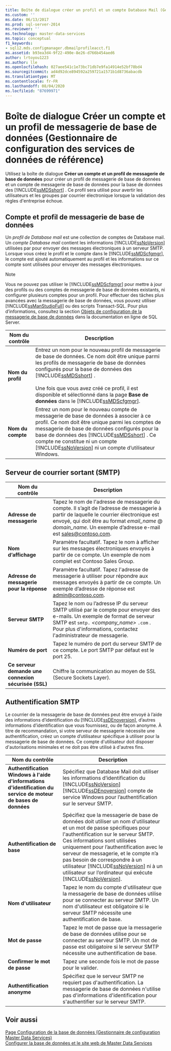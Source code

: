 ```yaml
---
title: Boîte de dialogue créer un profil et un compte Database Mail (Gestionnaire de configuration Master Data Services) | Microsoft Docs
ms.custom: ''
ms.date: 06/13/2017
ms.prod: sql-server-2014
ms.reviewer: ''
ms.technology: master-data-services
ms.topic: conceptual
f1_keywords:
- sql12.mds.configmanager.dbmailprofileacct.f1
ms.assetid: b93ea3d4-9f22-490e-8e26-d766b454aed6
author: lrtoyou1223
ms.author: lle
ms.openlocfilehash: 027aee541c1e73bc71db7e9fa14914e52bf78bd4
ms.sourcegitcommit: ad4d92dce894592a259721a1571b1d8736abacdb
ms.translationtype: MT
ms.contentlocale: fr-FR
ms.lasthandoff: 08/04/2020
ms.locfileid: "87699971"
---
```

# <a name="create-database-mail-profile-and-account-dialog-box-master-data-services-configuration-manager"></a>Boîte de dialogue Créer un compte et un profil de messagerie de base de données (Gestionnaire de configuration des services de données de référence)
  Utilisez la boîte de dialogue **Créer un compte et un profil de messagerie de base de données** pour créer un profil de messagerie de base de données et un compte de messagerie de base de données pour la base de données des [!INCLUDE[ssMDSshort](../includes/ssmdsshort-md.md)] . Ce profil sera utilisé pour avertir les utilisateurs et les groupes par courrier électronique lorsque la validation des règles d'entreprise échoue.  
  
## <a name="database-mail-profile-and-account"></a>Compte et profil de messagerie de base de données  
 Un *profil de Database mail* est une collection de comptes de Database mail. Un *compte Database mail* contient les informations [!INCLUDE[ssNoVersion](../includes/ssnoversion-md.md)] utilisées par pour envoyer des messages électroniques à un serveur SMTP. Lorsque vous créez le profil et le compte dans le [!INCLUDE[ssMDScfgmgr](../includes/ssmdscfgmgr-md.md)], le compte est ajouté automatiquement au profil et les informations sur ce compte sont utilisées pour envoyer des messages électroniques.  
  
> [!NOTE]  
>  Vous ne pouvez pas utiliser le [!INCLUDE[ssMDScfgmgr](../includes/ssmdscfgmgr-md.md)] pour mettre à jour des profils ou des comptes de messagerie de base de données existants, ni configurer plusieurs comptes pour un profil. Pour effectuer des tâches plus avancées avec la messagerie de base de données, vous pouvez utiliser [!INCLUDE[ssManStudioFull](../includes/ssmanstudiofull-md.md)] ou des scripts Transact-SQL. Pour plus d’informations, consultez la section [Objets de configuration de la messagerie de base de données](../relational-databases/database-mail/database-mail-configuration-objects.md) dans la documentation en ligne de SQL Server.  
  
|Nom du contrôle|Description|  
|------------------|-----------------|  
|**Nom du profil**|Entrez un nom pour le nouveau profil de messagerie de base de données. Ce nom doit être unique parmi les profils de messagerie de base de données configurés pour la base de données des [!INCLUDE[ssMDSshort](../includes/ssmdsshort-md.md)] .<br /><br /> Une fois que vous avez créé ce profil, il est disponible et sélectionné dans la page **Base de données** dans le [!INCLUDE[ssMDScfgmgr](../includes/ssmdscfgmgr-md.md)].|  
|**Nom du compte**|Entrez un nom pour le nouveau compte de messagerie de base de données à associer à ce profil. Ce nom doit être unique parmi les comptes de messagerie de base de données configurés pour la base de données des [!INCLUDE[ssMDSshort](../includes/ssmdsshort-md.md)] . Ce compte ne constitue ni un compte [!INCLUDE[ssNoVersion](../includes/ssnoversion-md.md)] ni un compte d’utilisateur Windows.|  
  
## <a name="outgoing-smtp-mail-server"></a>Serveur de courrier sortant (SMTP)  
  
|Nom du contrôle|Description|  
|------------------|-----------------|  
|**Adresse de messagerie**|Tapez le nom de l'adresse de messagerie du compte. Il s’agit de l’adresse de messagerie à partir de laquelle le courrier électronique est envoyé, qui doit être au format *email_name* @ *domain_name*. Un exemple d’adresse e-mail est sales@contoso.com.|  
|**Nom d’affichage**|Paramètre facultatif. Tapez le nom à afficher sur les messages électroniques envoyés à partir de ce compte. Un exemple de nom complet est Contoso Sales Group.|  
|**Adresse de messagerie pour la réponse**|Paramètre facultatif. Tapez l'adresse de messagerie à utiliser pour répondre aux messages envoyés à partir de ce compte. Un exemple d’adresse de réponse est admin@contoso.com.|  
|**Serveur SMTP**|Tapez le nom ou l’adresse IP du serveur SMTP utilisé par le compte pour envoyer des e-mails. Un exemple de format de serveur SMTP est `smtp.` *<company_name>* `.com` . Pour plus d'informations, contactez l'administrateur de messagerie.|  
|**Numéro de port**|Tapez le numéro de port du serveur SMTP de ce compte. Le port SMTP par défaut est le port 25.|  
|**Ce serveur demande une connexion sécurisée (SSL)**|Chiffre la communication au moyen de SSL (Secure Sockets Layer).|  
  
## <a name="smtp-authentication"></a>Authentification SMTP  
 Le courrier de la messagerie de base de données peut être envoyé à l’aide des informations d’identification du [!INCLUDE[ssDEnoversion](../includes/ssdenoversion-md.md)], d’autres informations d’identification que vous fournissez, ou de façon anonyme. À titre de recommandation, si votre serveur de messagerie nécessite une authentification, créez un compte d’utilisateur spécifique à utiliser pour la messagerie de base de données. Ce compte d'utilisateur doit disposer d'autorisations minimales et ne doit pas être utilisé à d'autres fins.  
  
|Nom du contrôle|Description|  
|------------------|-----------------|  
|**Authentification Windows à l'aide d'informations d'identification du service de moteur de bases de données**|Spécifiez que Database Mail doit utiliser les informations d’identification du [!INCLUDE[ssNoVersion](../includes/ssnoversion-md.md)] [!INCLUDE[ssDEnoversion](../includes/ssdenoversion-md.md)] compte de service Windows pour l’authentification sur le serveur SMTP.|  
|**Authentification de base**|Spécifiez que la messagerie de base de données doit utiliser un nom d'utilisateur et un mot de passe spécifiques pour l'authentification sur le serveur SMTP. Ces informations sont utilisées uniquement pour l’authentification avec le serveur de messagerie, et le compte n’a pas besoin de correspondre à un utilisateur [!INCLUDE[ssNoVersion](../includes/ssnoversion-md.md)] ni à un utilisateur sur l’ordinateur qui exécute [!INCLUDE[ssNoVersion](../includes/ssnoversion-md.md)].|  
|**Nom d'utilisateur**|Tapez le nom du compte d'utilisateur que la messagerie de base de données utilise pour se connecter au serveur SMTP. Un nom d'utilisateur est obligatoire si le serveur SMTP nécessite une authentification de base.|  
|**Mot de passe**|Tapez le mot de passe que la messagerie de base de données utilise pour se connecter au serveur SMTP. Un mot de passe est obligatoire si le serveur SMTP nécessite une authentification de base.|  
|**Confirmer le mot de passe**|Tapez une seconde fois le mot de passe pour le valider.|  
|**Authentification anonyme**|Spécifiez que le serveur SMTP ne requiert pas d'authentification. La messagerie de base de données n'utilise pas d'informations d'identification pour s'authentifier sur le serveur SMTP.|  
  
## <a name="see-also"></a>Voir aussi  
 [Page Configuration de la base de données &#40;Gestionnaire de configuration Master Data Services&#41;](../../2014/master-data-services/database-configuration-page-master-data-services-configuration-manager.md)   
 [Configurer la base de données et le site web de Master Data Services](set-up-the-database-and-website-for-master-data-services.md)  
  
  
